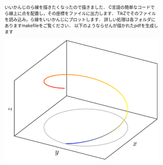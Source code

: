 いいかんじのら線を描きたくなったので描きました．
C言語の簡単なコードでら線上に点を配置し，その座標をファイルに出力します．
TikZでそのファイルを読み込み，ら線をいいかんじにプロットします．
詳しい処理は各フォルダにありますmakefileをご覧ください．
以下のようならせんが描かれたpdfを生成します

![](./main.png)

